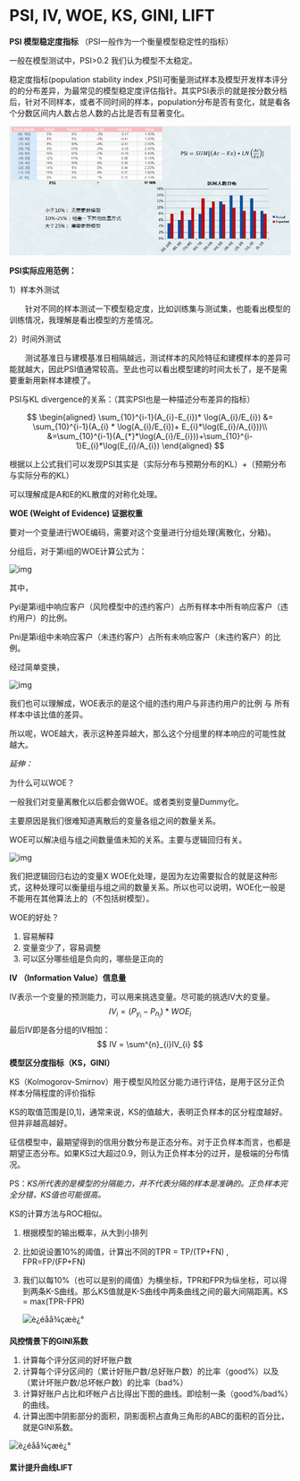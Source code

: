 # PSI, IV, WOE, KS, GINI, LIFT

**PSI 模型稳定度指标** （PSI一般作为一个衡量模型稳定性的指标）

一般在模型测试中，PSI>0.2 我们认为模型不太稳定。

稳定度指标\(population stability index ,PSI\)可衡量测试样本及模型开发样本评分的的分布差异，为最常见的模型稳定度评估指针。其实PSI表示的就是按分数分档后，针对不同样本，或者不同时间的样本，population分布是否有变化，就是看各个分数区间内人数占总人数的占比是否有显著变化。

![](../../.gitbook/assets/image%20%2853%29.png)

**PSI实际应用范例：**

1）样本外测试

　　针对不同的样本测试一下模型稳定度，比如训练集与测试集，也能看出模型的训练情况，我理解是看出模型的方差情况。

2）时间外测试

　　测试基准日与建模基准日相隔越远，测试样本的风险特征和建模样本的差异可能就越大，因此PSI值通常较高。至此也可以看出模型建的时间太长了，是不是需要重新用新样本建模了。

PSI与KL divergence的关系：（其实PSI也是一种描述分布差异的指标）

$$
\begin{aligned}
\sum_{10}^{i-1}(A_{i}-E_{i})* \log(A_{i}/E_{i}) 
&= \sum_{10}^{i-1}(A_{i} * \log(A_{i}/E_{i})+ E_{i}*\log(E_{i}/A_{i}))\\
&=\sum_{10}^{i-1}(A_{*}*\log(A_{i}/E_{i}))+\sum_{10}^{i-1}E_{i}*\log(E_{i}/A_{i})
\end{aligned}
$$

根据以上公式我们可以发现PSI其实是（实际分布与预期分布的KL）+（预期分布与实际分布的KL）

可以理解成是A和E的KL散度的对称化处理。





**WOE (Weight of Evidence) 证据权重**

要对一个变量进行WOE编码，需要对这个变量进行分组处理(离散化，分箱)。

分组后，对于第i组的WOE计算公式为：

![img](https://img-blog.csdn.net/20160302153928222)

其中，

Pyi是第i组中响应客户（风险模型中的违约客户）占所有样本中所有响应客户（违约用户）的比例。

Pni是第i组中未响应客户（未违约客户）占所有未响应客户（未违约客户）的比例。

经过简单变换，

![img](https://img-blog.csdn.net/20160302154019081)

我们也可以理解成，WOE表示的是这个组的违约用户与非违约用户的比例 与 所有样本中该比值的差异。

所以呢，WOE越大，表示这种差异越大，那么这个分组里的样本响应的可能性就越大。

*延伸：*

为什么可以WOE？

一般我们对变量离散化以后都会做WOE。或者类别变量Dummy化。

主要原因是我们很难知道离散后的变量各组之间的数量关系。

WOE可以解决组与组之间数量值未知的关系。主要与逻辑回归有关。

![img](https://pic1.zhimg.com/80/v2-f238f0ac063dcff201ee0acb57fb037c_hd.jpg)

我们把逻辑回归右边的变量X WOE化处理，是因为左边需要拟合的就是这种形式，这种处理可以衡量组与组之间的数量关系。所以也可以说明，WOE化一般是不能用在其他算法上的（不包括树模型）。

WOE的好处？

1. 容易解释
2. 变量变少了，容易调整
3. 可以区分哪些组是负向的，哪些是正向的

[](https://zhuanlan.zhihu.com/p/29316085)





**IV （Information Value）信息量**

IV表示一个变量的预测能力，可以用来挑选变量。尽可能的挑选IV大的变量。
$$
IV_{i} = (P_{y_{i}}-P_{n_{i}}) * WOE_{i}
$$
最后IV即是各分组的IV相加：
$$
IV = \sum^{n}_{i}IV_{i}
$$


**模型区分度指标（KS，GINI）**

KS（Kolmogorov-Smirnov）用于模型风险区分能力进行评估，是用于区分正负样本分隔程度的评价指标

KS的取值范围是[0,1]，通常来说，KS的值越大，表明正负样本的区分程度越好。但并非越高越好。

征信模型中，最期望得到的信用分数分布是正态分布。对于正负样本而言，也都是期望正态分布。如果KS过大超过0.9，则认为正负样本分的过开，是极端的分布情况。

PS：*KS所代表的是模型的分隔能力，并不代表分隔的样本是准确的。正负样本完全分错，KS值也可能很高。*

KS的计算方法与ROC相似。

1. 根据模型的输出概率，从大到小排列

2. 比如说设置10%的阈值，计算出不同的TPR = TP/(TP+FN) , FPR=FP/(FP+FN) 

3. 我们以每10%（也可以是别的阈值）为横坐标，TPR和FPR为纵坐标，可以得到两条K-S曲线。那么KS值就是K-S曲线中两条曲线之间的最大间隔距离。KS = max(TPR-FPR)

   ![è¿éåå¾çæè¿°](https://img-blog.csdn.net/20171012171557401?watermark/2/text/aHR0cDovL2Jsb2cuY3Nkbi5uZXQvdTAxMzQyMTYyOQ==/font/5a6L5L2T/fontsize/400/fill/I0JBQkFCMA==/dissolve/70/gravity/SouthEast)



**风控情景下的GINI系数**

1. 计算每个评分区间的好坏账户数
2. 计算每个评分区间的（累计好账户数/总好账户数）的比率（good%）以及 （累计坏账户数/总坏帐户数）的比率（bad%）
3. 计算好账户占比和坏帐户占比得出下图的曲线。即绘制一条（good%/bad%）的曲线。
4. 计算出图中阴影部分的面积，阴影面积占直角三角形的ABC的面积的百分比，就是GINI系数。

![è¿éåå¾çæè¿°](https://img-blog.csdn.net/20171012171836445?watermark/2/text/aHR0cDovL2Jsb2cuY3Nkbi5uZXQvdTAxMzQyMTYyOQ==/font/5a6L5L2T/fontsize/400/fill/I0JBQkFCMA==/dissolve/70/gravity/SouthEast)



**累计提升曲线LIFT**





